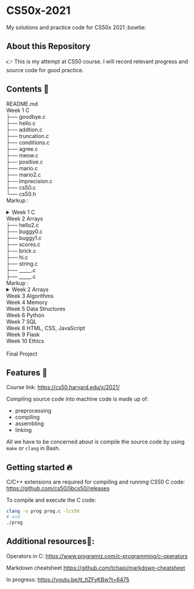 # CS50x-2021
My solutions and practice code for CS50x 2021 :bowtie:<br/>

## About this Repository

:point_right: This is my attempt at CS50 course. I will record relevant progress and source code for good practice. 

## Contents :speech_balloon:

README.md<br/>
Week 1 C<br/>
 ├── goodbye.c<br/>
 ├── hello.c<br/>
 ├── addtion.c<br/>
 ├── truncation.c<br/>
 ├── conditions.c<br/>
 ├── agree.c<br/>
 ├── meow.c<br/>
 ├── positive.c<br/>
 ├── mario.c<br/>
 ├── mario2.c<br/>
 ├── imprecision.c<br/>
 ├── cs50.c<br/>
 └── cs50.h<br/>
  Markup : <details>
           <summary>Week 1 C</summary>
           <p> 
  ├── goodbye.c<br/>
  ├── hello.c<br/>
  ├── addtion.c<br/>
  ├── truncation.c<br/>
  ├── conditions.c<br/>
  ├── agree.c<br/>
  ├── meow.c<br/>
  ├── positive.c<br/>
  ├── mario.c<br/>
  ├── mario2.c<br/>
  ├── imprecision.c<br/>
  ├── cs50.c<br/>
  └── cs50.h<br/>
         </details>
Week 2 Arrays<br/>
 ├── hello2.c<br/>
 ├── buggy0.c<br/>
 ├── buggy1.c<br/>
 ├── scores.c<br/>
 ├── brick.c<br/>
 ├── hi.c<br/>
 ├── string.c<br/>
 ├── _____.c<br/>
 ├── _____.c<br/>
 Markup : <details>
           <summary>Week 2 Arrays</summary>
           <p> 
 ├── hello2.c<br/>
 ├── hello2.c<br/>
 ├── buggy0.c<br/>
 ├── buggy1.c<br/>
 ├── scores.c<br/>
 ├── brick.c<br/>
 ├── hi.c<br/>
 ├── string.c<br/>
 ├── _____.c<br/>
 ├── _____.c<br/>
        </details>
Week 3 Algorithms<br/>
Week 4 Memory<br/>
Week 5 Data Structures<br/>
Week 6 Python<br/>
Week 7 SQL<br/>
Week 8 HTML, CSS, JavaScript<br/>
Week 9 Flask<br/>
Week 10 Ethics<br/>
<br/>
Final Project<br/>


## Features :eyes:

Course link: https://cs50.harvard.edu/x/2021/

Compiling source code into machine code is made up of:
* preprocessing
* compiling
* assembling
* linking

All we have to be concerned about is compile the source code by using ```make``` or ```clang``` in Bash.

 
 ## Getting started :fire:

 C/C++ extensions are required for compiling and running CS50 C code:
 https://github.com/cs50/libcs50/releases

 To compile and execute the C code:
 ```bash
clang -o prog prog.c -lcs50
# and
./prog
```





## Additional resources:gift::

Operators in C: https://www.programiz.com/c-programming/c-operators

Markdown cheatsheet https://github.com/tchapi/markdown-cheatsheet

In progress: https://youtu.be/tI_tIZFyKBw?t=6475